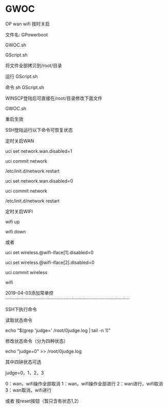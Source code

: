 # GWOC
OP wan wifi 按时关启

文件名:
GPowerboot

GWOC.sh

GScript.sh


将文件全部拷贝到/root/目录

运行 GScript.sh

命令 sh GScript.sh

WINSCP登陆后可直接在/root/目录修改下面文件

GWOC.sh

重启生效

SSH登陆运行以下命令可恢复状态

定时关启WAN

uci set network.wan.disabled=1

uci commit network

/etc/init.d/network restart

uci set network.wan.disabled=0

uci commit network

/etc/init.d/network restart

定时关启WIFI

wifi up

wifi down

或者

uci set wireless.@wifi-iface[1].disabled=0

uci set wireless.@wifi-iface[2].disabled=0

uci commit wireless

wifi

2019-04-03添加常单控
································································································

SSH下执行命令

读取状态命令

echo "$(grep 'judge=' /root/0judge.log | tail -n 1)"

修改状态命令（分为四种状态）

echo "judge=0" >> /root/0judge.log

其中四钟状态可选

judge=0，1，2，3

0：wan，wifi操作全部取消
1：wan，wifi操作全部进行
2：wan进行，wifi取消
3：wan取消，wifi进行

或者 按reset按钮（暂只含有状态1,2）
